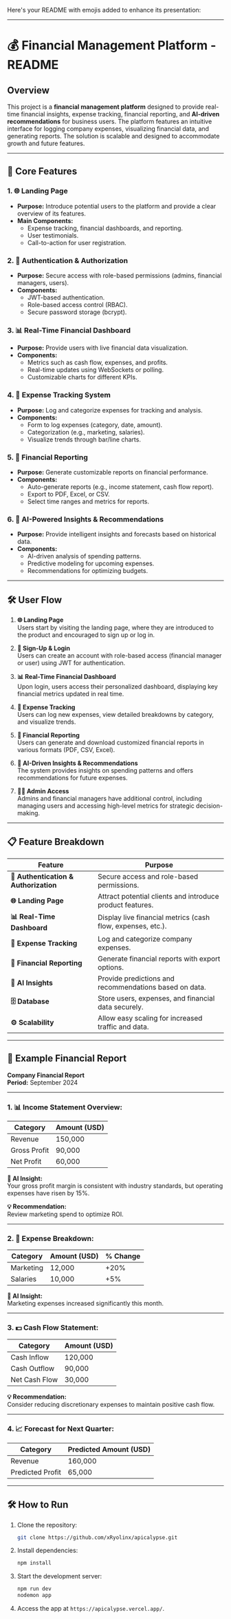 Here's your README with emojis added to enhance its presentation:

---

# 💰 Financial Management Platform - README

## Overview

This project is a **financial management platform** designed to provide real-time financial insights, expense tracking, financial reporting, and **AI-driven recommendations** for business users. The platform features an intuitive interface for logging company expenses, visualizing financial data, and generating reports. The solution is scalable and designed to accommodate growth and future features.

---

## 🚀 Core Features

### 1. **🌐 Landing Page**
   - **Purpose:** Introduce potential users to the platform and provide a clear overview of its features.
   - **Main Components:**
     - Expense tracking, financial dashboards, and reporting.
     - User testimonials.
     - Call-to-action for user registration.

### 2. **🔐 Authentication & Authorization**
   - **Purpose:** Secure access with role-based permissions (admins, financial managers, users).
   - **Components:**
     - JWT-based authentication.
     - Role-based access control (RBAC).
     - Secure password storage (bcrypt).

### 3. **📊 Real-Time Financial Dashboard**
   - **Purpose:** Provide users with live financial data visualization.
   - **Components:**
     - Metrics such as cash flow, expenses, and profits.
     - Real-time updates using WebSockets or polling.
     - Customizable charts for different KPIs.

### 4. **📝 Expense Tracking System**
   - **Purpose:** Log and categorize expenses for tracking and analysis.
   - **Components:**
     - Form to log expenses (category, date, amount).
     - Categorization (e.g., marketing, salaries).
     - Visualize trends through bar/line charts.

### 5. **📄 Financial Reporting**
   - **Purpose:** Generate customizable reports on financial performance.
   - **Components:**
     - Auto-generate reports (e.g., income statement, cash flow report).
     - Export to PDF, Excel, or CSV.
     - Select time ranges and metrics for reports.

### 6. **🤖 AI-Powered Insights & Recommendations**
   - **Purpose:** Provide intelligent insights and forecasts based on historical data.
   - **Components:**
     - AI-driven analysis of spending patterns.
     - Predictive modeling for upcoming expenses.
     - Recommendations for optimizing budgets.

---

## 🛠️ User Flow

1. **🌐 Landing Page**  
   Users start by visiting the landing page, where they are introduced to the product and encouraged to sign up or log in.

2. **🔑 Sign-Up & Login**  
   Users can create an account with role-based access (financial manager or user) using JWT for authentication.

3. **📊 Real-Time Financial Dashboard**  
   Upon login, users access their personalized dashboard, displaying key financial metrics updated in real time.

4. **📝 Expense Tracking**  
   Users can log new expenses, view detailed breakdowns by category, and visualize trends.

5. **📄 Financial Reporting**  
   Users can generate and download customized financial reports in various formats (PDF, CSV, Excel).

6. **🤖 AI-Driven Insights & Recommendations**  
   The system provides insights on spending patterns and offers recommendations for future expenses.

7. **👨‍💼 Admin Access**  
   Admins and financial managers have additional control, including managing users and accessing high-level metrics for strategic decision-making.

---

## 📋 Feature Breakdown

| **Feature**                      |**Purpose**                                           |
|-----------------------------------|-------------------------------------------------------|
| **🔐 Authentication & Authorization** | Secure access and role-based permissions.             |
| **🌐 Landing Page**               | Attract potential clients and introduce product features. |
| **📊 Real-Time Dashboard**        | Display live financial metrics (cash flow, expenses, etc.). |
| **📝 Expense Tracking**           | Log and categorize company expenses.                  |
| **📄 Financial Reporting**        | Generate financial reports with export options.       |
| **🤖 AI Insights**                | Provide predictions and recommendations based on data.|
| **🗄️ Database**                  | Store users, expenses, and financial data securely.   |
| **⚙️ Scalability**               | Allow easy scaling for increased traffic and data.    |

---

## 📑 Example Financial Report

**Company Financial Report**  
**Period:** September 2024  

---

### 1. **📊 Income Statement Overview:**

| **Category** | **Amount (USD)** |
|--------------|------------------|
| Revenue      | 150,000          |
| Gross Profit | 90,000           |
| Net Profit   | 60,000           |

**🤖 AI Insight:**  
Your gross profit margin is consistent with industry standards, but operating expenses have risen by 15%.

**💡 Recommendation:**  
Review marketing spend to optimize ROI.

---

### 2. **💸 Expense Breakdown:**

| **Category** | **Amount (USD)** | **% Change** |
|--------------|------------------|--------------|
| Marketing    | 12,000           | +20%         |
| Salaries     | 10,000           | +5%          |

**🤖 AI Insight:**  
Marketing expenses increased significantly this month.

---

### 3. **💵 Cash Flow Statement:**

| **Category**     | **Amount (USD)** |
|------------------|------------------|
| Cash Inflow      | 120,000          |
| Cash Outflow     | 90,000           |
| Net Cash Flow    | 30,000           |

**💡 Recommendation:**  
Consider reducing discretionary expenses to maintain positive cash flow.

---

### 4. **📈 Forecast for Next Quarter:**

| **Category**     | **Predicted Amount (USD)** |
|------------------|----------------------------|
| Revenue          | 160,000                    |
| Predicted Profit | 65,000                     |

---

## 🛠️ How to Run

1. Clone the repository:
   ```bash
   git clone https://github.com/xRyolinx/apicalypse.git
   ```

2. Install dependencies:
   ```bash
   npm install
   ```

3. Start the development server:
   ```bash
   npm run dev
   nodemon app
   ```



5. Access the app at `https://apicalypse.vercel.app/`.

